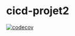# cicd-projet2

[![codecov](https://codecov.io/gh/nbendev/cicd-projet2/graph/badge.svg?token=NTKWGQJL13)](https://codecov.io/gh/nbendev/cicd-projet2)